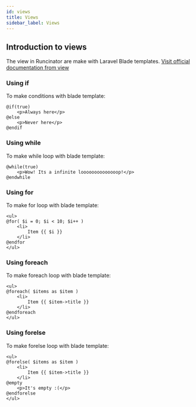 ```yaml
---
id: views
title: Views
sidebar_label: Views
---
```


## Introduction to views

The view in Runcinator are make with Laravel Blade templates.
[Visit official documentation from view](https://laravel.com/docs/5.8/blade)

### Using if
To make conditions with blade template:

```
@if(true)
    <p>Always here</p>
@else
    <p>Never here</p>
@endif
```

### Using while
To make while loop with blade template:

```
@while(true)
    <p>Wow! Its a infinite loooooooooooooop!</p>
@endwhile
```

### Using for
To make for loop with blade template:

```
<ul>
@for( $i = 0; $i < 10; $i++ )
    <li>
        Item {{ $i }}
    </li>
@endfor
</ul>
```

### Using foreach
To make foreach loop with blade template:

```
<ul>
@foreach( $items as $item )
    <li>
        Item {{ $item->title }}
    </li>
@endforeach
</ul>
```

### Using forelse
To make forelse loop with blade template:

```
<ul>
@forelse( $items as $item )
    <li>
        Item {{ $item->title }}
    </li>
@empty
    <p>It's empty :(</p>
@endforelse
</ul>
```